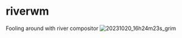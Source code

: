 # riverwm
Fooling around with river compositor
![20231020_16h24m23s_grim](https://github.com/autonomuscoder/riverwm/assets/112854891/34e2065f-add6-42ec-91bf-4ee745d80786)
